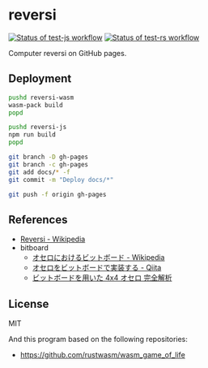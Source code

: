 reversi
=====

[![Status of test-js workflow](https://github.com/oshikiri/reversi/workflows/test-js/badge.svg)](https://github.com/oshikiri/reversi/actions?query=workflow%3A%22test-js%22)
[![Status of test-rs workflow](https://github.com/oshikiri/reversi/workflows/test-rs/badge.svg)](https://github.com/oshikiri/reversi/actions?query=workflow%3A%22test-rs%22)


Computer reversi on GitHub pages.


## Deployment

```sh
pushd reversi-wasm
wasm-pack build
popd

pushd reversi-js
npm run build
popd

git branch -D gh-pages
git branch -c gh-pages
git add docs/* -f
git commit -m "Deploy docs/*"

git push -f origin gh-pages
```

## References

- [Reversi \- Wikipedia](https://en.wikipedia.org/wiki/Reversi)
- bitboard
  - [オセロにおけるビットボード \- Wikipedia](https://ja.wikipedia.org/wiki/%E3%82%AA%E3%82%BB%E3%83%AD%E3%81%AB%E3%81%8A%E3%81%91%E3%82%8B%E3%83%93%E3%83%83%E3%83%88%E3%83%9C%E3%83%BC%E3%83%89)
  - [オセロをビットボードで実装する \- Qiita](https://qiita.com/sensuikan1973/items/459b3e11d91f3cb37e43)
  - [ビットボードを用いた 4x4 オセロ 完全解析](http://vivi.dyndns.org/vivi/docs/puzzle/othello4x4.html)

## License
MIT

And this program based on the following repositories:

- <https://github.com/rustwasm/wasm_game_of_life>
